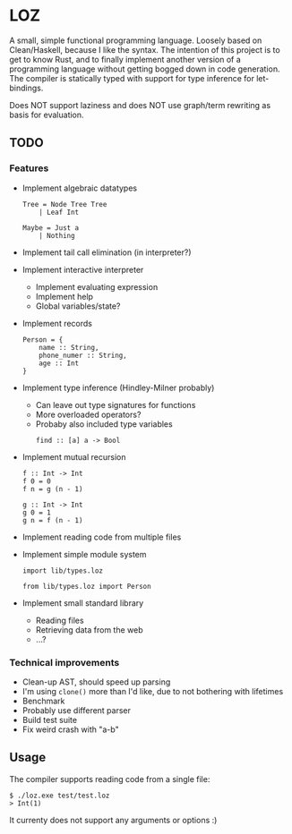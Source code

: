 # LOZ

A small, simple functional programming language. Loosely based on Clean/Haskell, because I like the syntax. The intention of this project is to get to know Rust, and to finally implement another version of a programming language without getting bogged down in code generation. The compiler is statically typed with support for type inference for let-bindings.

Does NOT support laziness and does NOT use graph/term rewriting as basis for evaluation. 

## TODO

### Features
* Implement algebraic datatypes
    
    ```
    Tree = Node Tree Tree
        | Leaf Int
  
    Maybe = Just a
        | Nothing
    ```
* Implement tail call elimination (in interpreter?)
* Implement interactive interpreter
    * Implement evaluating expression
    * Implement help
    * Global variables/state?
* Implement records 

    ```
    Person = {
        name :: String,
        phone_numer :: String,
        age :: Int
    }
    ```
* Implement type inference (Hindley-Milner probably)
    * Can leave out type signatures for functions
    * More overloaded operators?
    * Probaby also included type variables
        ```shell script
        find :: [a] a -> Bool
        ```
* Implement mutual recursion
    ```
    f :: Int -> Int
    f 0 = 0
    f n = g (n - 1)
  
    g :: Int -> Int
    g 0 = 1
    g n = f (n - 1)
    ```
* Implement reading code from multiple files
* Implement simple module system
    ```shell script
    import lib/types.loz
  
    from lib/types.loz import Person
    ```
* Implement small standard library
    * Reading files
    * Retrieving data from the web
    * ...?

### Technical improvements
* Clean-up AST, should speed up parsing
* I'm using ```clone()``` more than I'd like, due to not bothering with lifetimes
* Benchmark
* Probably use different parser
* Build test suite 
* Fix weird crash with "a-b"


## Usage
The compiler supports reading code from a single file:
```shell script
$ ./loz.exe test/test.loz
> Int(1)
```

It currenty does not support any arguments or options :)